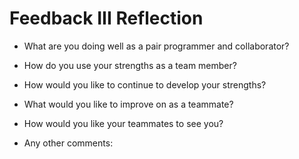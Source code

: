 # Feedback III Reflection

* What are you doing well as a pair programmer and collaborator?

* How do you use your strengths as a team member?

* How would you like to continue to develop your strengths?

* What would you like to improve on as a teammate? 

* How would you like your teammates to see you?

* Any other comments:
